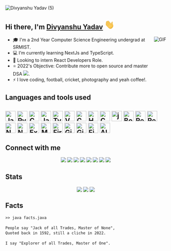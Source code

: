 ![Divyanshu Yadav (5)](https://user-images.githubusercontent.com/91051053/190860704-48723df0-5c19-465a-afae-b94973bfc74b.png)



## <h2 align="left">Hi there, I'm <a href="https://www.linkedin.com/in/divyanshu-yadav-b32a76220/" target="_blank" rel="noopener noreferrer">Divyanshu Yadav</a> <img src="https://raw.githubusercontent.com/ABSphreak/ABSphreak/master/gifs/Hi.gif" height="30" />
<img align="right" alt="GIF" height="160px" src="https://media.giphy.com/media/du3J3cXyzhj75IOgvA/giphy.gif" />

- 🎓 I'm a 2nd Year Computer Science Engineering undergrad at SRMIST.  
- 💻 I’m currently learning NextJs and TypeScript. 
- 👯 Looking to intern React Developers Role.
- ⭐ 2022's Objective: Contribute more to open source and master DSA <img src="https://media.giphy.com/media/WUlplcMpOCEmTGBtBW/giphy.gif" width="30">. 
- ⚡ I love coding, football, cricket, photography and yeah coffee!. 
 
<h2>Languages and tools used<h2/>
<p>
  <img src="https://seeklogo.com/images/J/javascript-js-logo-2949701702-seeklogo.com.png" title="JavaScript" height="32" width="32" />
  <img src="https://upload.wikimedia.org/wikipedia/commons/thumb/c/c3/Python-logo-notext.svg/1200px-Python-logo-notext.svg.png" title="Python" height="32" width="32" />
  <img src="https://upload.wikimedia.org/wikipedia/commons/1/18/C_Programming_Language.svg" title="C" height="32" width="32" />
  <img src="https://img.icons8.com/color/2x/java-coffee-cup-logo.png" title="Java" width="32" height="32"/>
  <img src="https://codingthesmartway.com/wp-content/uploads/2017/12/logo_typescript.png" title="TypeScript" height="32" width="32" />
  <img src="https://user-images.githubusercontent.com/674621/71187801-14e60a80-2280-11ea-94c9-e56576f76baf.png" title="VS Code" height="32" width="32" />
  <img src="https://i.pinimg.com/originals/2f/d5/71/2fd57140c527c8b728a08c75fde34fac.png" title="Chrome Dev Tools" height="32" width="32" />
  <img src="https://logos-download.com/wp-content/uploads/2017/07/HTML5_badge.png" title="HTML" height="32" width="32" />
  <img src="https://cdn.freebiesupply.com/logos/large/2x/css-3-logo-png-transparent.png" title="CSS" height="32" width="32" />
  <img src="https://pluspng.com/img-png/jquery-logo-png--512.png" title="jQuery" height="32" width="32" />
  <img src="https://brandslogos.com/wp-content/uploads/images/large/bootstrap-logo.png" title="Bootstrap" height="32" width="32" />
  <img src="https://upload.wikimedia.org/wikipedia/commons/thumb/a/a7/React-icon.svg/2300px-React-icon.svg.png" title="ReactJs" height="32" width="32" />
  <img src="https://cdn.worldvectorlogo.com/logos/redux.svg" title="Redux" height="32" width="32" />
  <img src="https://user-images.githubusercontent.com/91051053/187465509-06d171e5-9cf2-41f2-8d4f-c9438188bd54.png" title="NEXT.js" height="32" width="32" />
  <img src="https://user-images.githubusercontent.com/91051053/187464964-331a2c67-cbb3-40d1-8404-3d84c2194c41.png"
title="Node.js" height="32" width="32" />
  <img src="https://snehil.dev/images/svg/express.svg" title="Express.js" height="32" width="32" />
  <img src="https://dwglogo.com/wp-content/uploads/2017/12/MongoDB_logo_01.png" title="MongoDB" height="32" width="32" />
  <img src="https://user-images.githubusercontent.com/91051053/187465231-49e2fa22-5f26-4eb0-bd20-ebff03d96a04.png" title="Firebase" height="32" width="32" />
  <img src="https://git-scm.com/images/logos/downloads/Git-Icon-1788C.png" title="Git" height="32" width="32" />
  <img src="https://cdn-icons-png.flaticon.com/512/25/25231.png" title="GitHub" height="32" width="32" />
  <img src="https://upload.wikimedia.org/wikipedia/commons/3/33/Figma-logo.svg" title="Figma" height="32" width="32" />
 <img src="https://user-images.githubusercontent.com/91051053/187466454-b18f2116-5469-4436-8e54-9de3aed1dcd4.png" title="Alexa" height="32" width="32" />
</p>

 
## Connect with me 
<p align="center">
  <a href="https://twitter.com/Devyansh18_" target="_blank"><img src="https://img.shields.io/badge/twitter-%231DA1F2.svg?&style=for-the-badge&logo=twitter&logoColor=white" /></a>
  <a href=""><img src="https://img.shields.io/badge/dev.to-0A0A0A?style=for-the-badge&logo=dev.to&logoColor=white" /><a/>
  <a href="https://www.linkedin.com/in/divyanshu-yadav-b32a76220/" target="_blank"><img src="https://img.shields.io/badge/linkedin-%230077B5.svg?&style=for-the-badge&logo=linkedin&logoColor=white" /></a>
  <a href="https://www.instagram.com/devyansh18._/?hl=en" target="_blank"><img src="https://img.shields.io/badge/instagram-%23E4405F.svg?&style=for-the-badge&logo=instagram&logoColor=white" /></a>
  <a href="https://divyanshu1810.github.io/my-portfolio/" target="_blank"><img src="https://img.shields.io/badge/my_portfolio-000?style=for-the-badge&logo=ko-fi&logoColor=white" /></a>
  <a href><img src="https://img.shields.io/badge/%3CServer%3E-%237289DA.svg?style=for-the-badge&logo=discord&logoColor=white" /><a/> 
  <a href=""><img src="https://img.shields.io/badge/LeetCode-000000?style=for-the-badge&logo=LeetCode&logoColor=#d16c06" /><a/>
  <a href="https://open.spotify.com/user/31yiatzg676ra4ufpnvrw6jyz6dm?si=ahCrZjFpQHa1INLSKmKDrw&utm_source=native-share-menu&nd=1"><img src="https://img.shields.io/badge/Spotify-1ED760?style=for-the-badge&logo=spotify&logoColor=white" /><a/>
</p>
   
   
   
 ## Stats
 <p align="center">
 <img src="https://github-readme-streak-stats.herokuapp.com/?user=divyanshu1810&theme=dark" width="45%" align="center"/>
 <img src="https://github-readme-stats.vercel.app/api?username=divyanshu1810&theme=dark&count_private=true&include_all_commits=true&show_icons=true&custom_title=%23%20GitHub%20Stats%20%E2%9C%85" width="45%" align="center"/>             
  <img src="https://github-readme-stats.vercel.app/api/top-langs/?username=divyanshu1810&theme=dark&layout=compact&langs_count=10&custom_title=%23%20Most%20Used%20Languages%20%F0%9F%91%A8%F0%9F%8F%BD%E2%80%8D%F0%9F%92%BB" align="center"/>
 
 <!--
  <img src="https://github-profile-trophy.vercel.app/?username=divyanshu1810&row=1(https://github.com/divyanshu1810/github-profile-trophy)" />
-->
<p/>
 
   ## Facts
   ```
  >> java facts.java
  
  People say "Jack of all Trades, Master of None",
  Quoted back in 1592, still a cliche in 2022.
  
  I say "Explorer of all Trades, Master of One".
  ```
